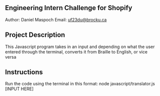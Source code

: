 ## Engineering Intern Challenge for Shopify
Author: Daniel Maspoch
Email: uf23du@brocku.ca

## Project Description
This Javascript program takes in an input and depending on what the user entered through the terminal, converts it from Braille to English, or vice versa

## Instructions
Run the code using the terminal in this format: node javascript/translator.js [INPUT HERE]

